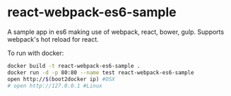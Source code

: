 react-webpack-es6-sample
=========
A sample app in es6 making use of webpack, react, bower, gulp.
Supports webpack's hot reload for react.

To run with docker:

```bash
docker build -t react-webpack-es6-sample .
docker run -d -p 80:80 --name test react-webpack-es6-sample
open http://$(boot2docker ip) #OSX
# open http://127.0.0.1 #Linux
```
